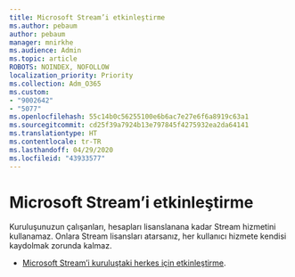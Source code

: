 ```yaml
---
title: Microsoft Stream’i etkinleştirme
ms.author: pebaum
author: pebaum
manager: mnirkhe
ms.audience: Admin
ms.topic: article
ROBOTS: NOINDEX, NOFOLLOW
localization_priority: Priority
ms.collection: Adm_O365
ms.custom:
- "9002642"
- "5077"
ms.openlocfilehash: 55c14b0c56255100e6b6ac7e27e6f6a8919c63a1
ms.sourcegitcommit: cd25f39a7924b13e797845f4275932ea2da64141
ms.translationtype: HT
ms.contentlocale: tr-TR
ms.lasthandoff: 04/29/2020
ms.locfileid: "43933577"
---
```

# <a name="enable-microsoft-stream"></a>Microsoft Stream’i etkinleştirme

Kuruluşunuzun çalışanları, hesapları lisanslanana kadar Stream hizmetini kullanamaz. Onlara Stream lisansları atarsanız, her kullanıcı hizmete kendisi kaydolmak zorunda kalmaz.

- [Microsoft Stream’i kuruluştaki herkes için etkinleştirme](https://docs.microsoft.com/stream/assign-user-licenses).
